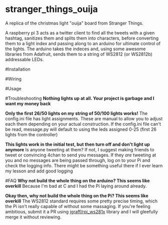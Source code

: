# stranger_things_ouija
A replica of the christmas light "ouija" board from Stranger Things.

A raspberry pi 3 acts as a twitter client to find all the tweets with a given hashtag, sanitizes them and splits them into characters, before converting them to a light index and passing along to an arduino for ultimate control of the lights. The arduino takes the indeces and, using some awesome libraries from Adafruit, sends them to a string of WS2812 (or WS2812b) addressable LEDs. 

#Installation

#Wiring

#Usage

#Troubleshooting
**Nothing lights up at all. Your project is garbage and I want my money back**

**Only the first 26/50 lights on my string of 50/100 lights works!**
The config.ini file has light assignments. These are manual to allow you to adjust each them depending on your actual construction. If the config.ini file can't be read, message.py will default to using the leds assigned 0-25 (first 26 lights from the controller)

**This lights work in the initial test, but then turn off and don't light up anymore**
Is anyone tweeting at them? If not, I suggest making friends to tweet or convincing 4chan to send you messages. If they *are* tweeting at you and no messages are being passed through, log on to your Pi and check the logging info. There might be something useful there if I ever learn my lesson and add good logging

#FAQ
**Why not build the whole thing on the arduino? This seems like overkill**
Because I'm bad at C and I had the Pi laying around already.

**Okay then, why not build the whole thing on the Pi? This seems like overkill**
The WS2812 standard requires some pretty precise timing, which the Pi isn't really capable of without some massaging. If you're feeling ambitious, submit it a PR using [jgraff/rpi_ws281x](https://github.com/jgarff/rpi_ws281x) library and I will gleefully merge it without reviewing.
